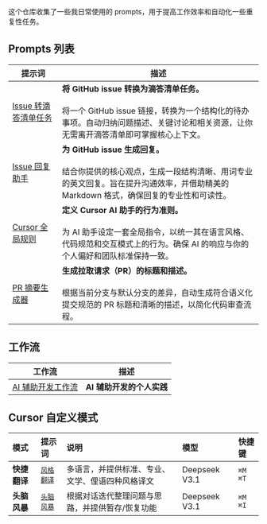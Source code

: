 这个仓库收集了一些我日常使用的 prompts，用于提高工作效率和自动化一些重复性任务。

## Prompts 列表

| 提示词                                  | 描述                                                                                                                                                                                   |
| --------------------------------------- | -------------------------------------------------------------------------------------------------------------------------------------------------------------------------------------- |
| [Issue 转滴答清单任务](./issue_todo.md) | **将 GitHub issue 转换为滴答清单任务。**<br/><br/>将一个 GitHub issue 链接，转换为一个结构化的待办事项。自动归纳问题描述、关键讨论和相关资源，让你无需离开滴答清单即可掌握核心上下文。 |
| [Issue 回复助手](./issue_reply.md) | **为 GitHub issue 生成回复。**<br/><br/>结合你提供的核心观点，生成一段结构清晰、用词专业的英文回复。旨在提升沟通效率，并借助精美的 Markdown 格式，确保回复的专业性和可读性。 |
| [Cursor 全局规则](./cursor.md) | **定义 Cursor AI 助手的行为准则。**<br/><br/>为 AI 助手设定一套全局指令，以统一其在语言风格、代码规范和交互模式上的行为。确保 AI 的响应与你的个人偏好和团队标准保持一致。 |
| [PR 摘要生成器](./pr_summary.md) | **生成拉取请求（PR）的标题和描述。**<br/><br/>根据当前分支与默认分支的差异，自动生成符合语义化提交规范的 PR 标题和清晰的描述，以简化代码审查流程。 |

## 工作流

| 工作流                                         | 描述                      |
| ---------------------------------------------- | ------------------------- |
| [AI 辅助开发工作流](./code_workflow/README.md) | **AI 辅助开发的个人实践** |

## Cursor 自定义模式

| 模式         | 提示词                        | 说明                                             | 模型          | 快捷键    |
| :----------- | :---------------------------- | :----------------------------------------------- | :------------ | :-------- |
| **快捷翻译** | [`风格翻译`](./translator.md) | 多语言，并提供标准、专业、文学、俚语四种风格译文 | Deepseek V3.1 | `⌘M` `⌘T` |
| **头脑风暴** | [`头脑风暴`](./idea.md)       | 根据对话迭代整理问题与思路，并提供暂存/恢复功能  | Deepseek V3.1 | `⌘M` `⌘I` |
